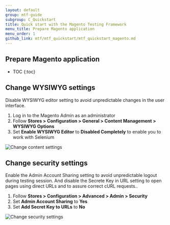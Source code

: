 ```yaml
---
layout: default
group: mtf-guide
subgroup: C_Quickstart
title: Quick start with the Magento Testing Framework
menu_title: Prepare Magento application
menu_order: 1
github_link: mtf/mtf_quickstart/mtf_quickstart_magento.md
---
```


<h2>Prepare Magento application</h2>

* TOC
{:toc}

## Change WYSIWYG settings

Disable WYSIWYG editor setting to avoid unpredictable changes in the user interface.

1. Log in to the Magento Admin as an administrator
2. Follow **Stores &gt; Configuration &gt; General &gt; Content Management &gt; WYSIWYG Options**
3. Set **Enable WYSIWYG Editor** to **Disabled Completely** to enable you to work with Selenium

![Change content settings]({{site.baseurl}}common/images/mtf_qstart_mag_wysiwyg.png)

## Change security settings

Enable the Admin Account Sharing setting to avoid unpredictable logout during testing session. And disable the Secrete Key in URL setting to open pages using direct URLs and to assure correct cURL requests..

1. Follow **Stores &gt; Configuration &gt; Advanced &gt; Admin &gt; Security**
2. Set **Admin Account Sharing** to **Yes**
3. Set **Add Secret Key to URLs** to **No**

![Change security settings]({{site.baseurl}}common/images/mtf_qstart_mag_secur.png)
